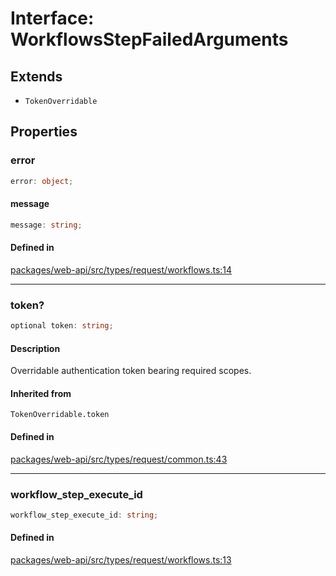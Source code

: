 # Interface: WorkflowsStepFailedArguments

## Extends

- `TokenOverridable`

## Properties

### error

```ts
error: object;
```

#### message

```ts
message: string;
```

#### Defined in

[packages/web-api/src/types/request/workflows.ts:14](https://github.com/slackapi/node-slack-sdk/blob/c15385ef93ccdde9702f52f7d1f445999203d794/packages/web-api/src/types/request/workflows.ts#L14)

***

### token?

```ts
optional token: string;
```

#### Description

Overridable authentication token bearing required scopes.

#### Inherited from

`TokenOverridable.token`

#### Defined in

[packages/web-api/src/types/request/common.ts:43](https://github.com/slackapi/node-slack-sdk/blob/c15385ef93ccdde9702f52f7d1f445999203d794/packages/web-api/src/types/request/common.ts#L43)

***

### workflow\_step\_execute\_id

```ts
workflow_step_execute_id: string;
```

#### Defined in

[packages/web-api/src/types/request/workflows.ts:13](https://github.com/slackapi/node-slack-sdk/blob/c15385ef93ccdde9702f52f7d1f445999203d794/packages/web-api/src/types/request/workflows.ts#L13)
